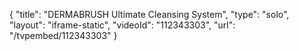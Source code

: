 {
    "title": "DERMABRUSH Ultimate Cleansing System",
    "type": "solo",
    "layout": "iframe-static",
    "videoId": "112343303",
    "url": "\/tvpembed\/112343303"
}